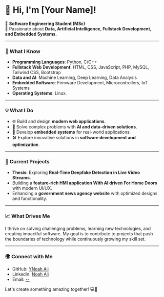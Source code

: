 # 👋 Hi, I'm [Your Name]!

🚀 **Software Engineering Student (MSc)**  
🎯 Passionate about **Data, Artificial Intelligence, Fullstack Development, and Embedded Systems**.  

---

### 🧠 **What I Know**  
- **Programming Languages**: Python, C/C++  
- **Fullstack Web Development**: HTML, CSS, JavaScript, PHP, MySQL, Tailwind CSS, Bootstrap  
- **Data and AI**: Machine Learning, Deep Learning, Data Analysis  
- **Embedded Software**: Firmware Development, Microcontrollers, IoT Systems  
- **Operating Systems**: Linux. 

---

### 💡 **What I Do**  
- 🌐 Build and design **modern web applications**.  
- 🤖 Solve complex problems with **AI and data-driven solutions**.  
- 🔧 Develop **embedded systems** for real-world applications.  
- 🛠 Explore innovative solutions in **software development and optimization**.  

---

### 🌟 **Current Projects**  
- **Thesis**: Exploring **Real-Time Deepfake Detection in Live Video Streams**.  
- Building a **feature-rich HMI application With AI driven For Home Doors** with modern UI/UX.  
- Enhancing a **government news agency website** with optimized designs and functionality.  

---

### 📈 **What Drives Me**  
I thrive on solving challenging problems, learning new technologies, and creating impactful software. My goal is to contribute to projects that push the boundaries of technology while continuously growing my skill set.

---

### 🌍 **Connect with Me**  
- GitHub: [YNoah Ali](https://github.com/noah4reals)  
- LinkedIn: [Noah Ali](https://www.linkedin.com/in/noah4reals/)  
- Email: [--](#)  

Let's create something amazing together! 💻🚀
